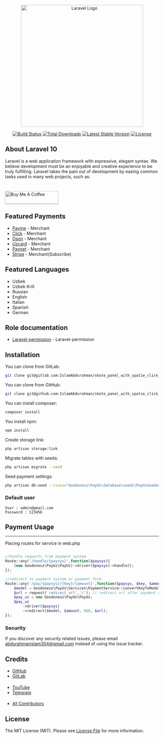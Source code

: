 <p align="center"><a href="https://laravel.com" target="_blank"><img src="https://raw.githubusercontent.com/laravel/art/master/logo-lockup/5%20SVG/2%20CMYK/1%20Full%20Color/laravel-logolockup-cmyk-red.svg" width="400" alt="Laravel Logo"></a></p>

<p align="center">
<a href="https://github.com/laravel/framework/actions"><img src="https://github.com/laravel/framework/workflows/tests/badge.svg" alt="Build Status"></a>
<a href="https://packagist.org/packages/laravel/framework"><img src="https://img.shields.io/packagist/dt/laravel/framework" alt="Total Downloads"></a>
<a href="https://packagist.org/packages/laravel/framework"><img src="https://img.shields.io/packagist/v/laravel/framework" alt="Latest Stable Version"></a>
<a href="https://packagist.org/packages/laravel/framework"><img src="https://img.shields.io/packagist/l/laravel/framework" alt="License"></a>
</p>

## About Laravel 10

Laravel is a web application framework with expressive, elegant syntax. We believe development must be an enjoyable and creative experience to be truly fulfilling. Laravel takes the pain out of development by easing common tasks used in many web projects, such as:

#


<a href="https://payme.uz/@longevity" target="_blank"><img src="https://www.buymeacoffee.com/assets/img/custom_images/orange_img.png" alt="Buy Me A Coffee" style="height: 41px !important;width: 174px !important;box-shadow: 0px 3px 2px 0px rgba(190, 190, 190, 0.5) !important;-webkit-box-shadow: 0px 3px 2px 0px rgba(190, 190, 190, 0.5) !important;" ></a>


## Featured Payments

- [Payme](http://payme.uz) - Merchant
- [Click](http://click.uz) - Merchant
- [Oson](http://click.uz) - Merchant
- [Uzcard](http://uzcard.uz) - Merchant
- [Paynet](http://paynet.uz) - Merchant
- [Stripe](https://stripe.com/) - Merchant(Subscribe)

## Featured Languages

-  Uzbek
-  Uzbek Krill
-  Russian
-  English
-  Italian
-  Spanish
-  German


## Role documentation

- [Laravel-permission](https://spatie.be/docs/laravel-permission/v6/introduction) - Laravel-permission


## Installation

You can clone from GitLab:

```bash
git clone git@gitlab.com:IslamAbdurahman/skote_panel_with_spatie_click_payme_laravel.git
```

You can clone from GitHub:

```bash
git clone git@github.com:IslamAbdurahman/skote_panel_with_spatie_click_payme_laravel.git
```

You can install composer:

```bash
composer install
```

You install npm:

```bash
npm install
```

Create storage link:

```bash
php artisan storage:link
```

Migrate tables with seeds:

```bash
php artisan migrate --seed
```

Seed payment settings:

```bash
php artisan db:seed --class="Goodoneuz\PayUz\database\seeds\PayUzSeeder"
```

### Default user

```
User : admin@gmail.com
Password : 123456
```

## Payment Usage
------
Placing routes for service in web.php

```php

//handle requests from payment system
Route::any('/handle/{paysys}',function($paysys){
    (new Goodoneuz\PayUz\PayUz)->driver($paysys)->handle();
});

//redirect to payment system or payment form
Route::any('/pay/{paysys}/{key}/{amount}',function($paysys, $key, $amount){
	$model = Goodoneuz\PayUz\Services\PaymentService::convertKeyToModel($key);
    $url = request('redirect_url','/'); // redirect url after payment completed
    $pay_uz = new Goodoneuz\PayUz\PayUz;
    $pay_uz
    	->driver($paysys)
    	->redirect($model, $amount, 860, $url);
});
```

### Security

If you discover any security related issues, please email abdurahmanislam304@gmail.com instead of using the issue tracker.

## Credits

- [GitHub](https://github.com/islamabdurahman)
- [GitLab](https://github.com/islamabdurahman)
####
- [TouTube](https://www.youtube.com/@IslamAbdurahman)
- [Telegram](https://t.me/LiveLongevity)
####
- [All Contributors](../../contributors)

## License

The MIT License (MIT). Please see [License File](LICENSE.md) for more information.
